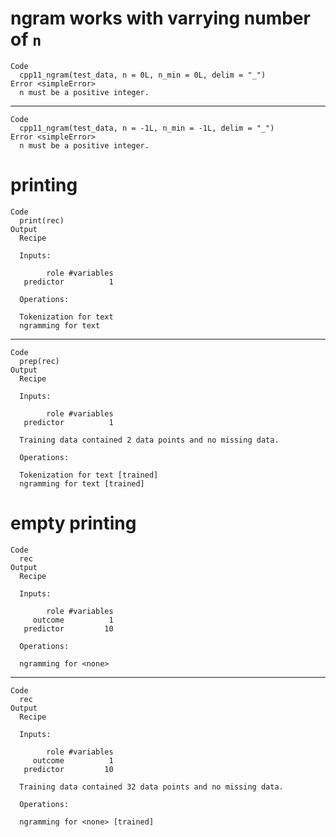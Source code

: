 # ngram works with varrying number of `n`

    Code
      cpp11_ngram(test_data, n = 0L, n_min = 0L, delim = "_")
    Error <simpleError>
      n must be a positive integer.

---

    Code
      cpp11_ngram(test_data, n = -1L, n_min = -1L, delim = "_")
    Error <simpleError>
      n must be a positive integer.

# printing

    Code
      print(rec)
    Output
      Recipe
      
      Inputs:
      
            role #variables
       predictor          1
      
      Operations:
      
      Tokenization for text
      ngramming for text

---

    Code
      prep(rec)
    Output
      Recipe
      
      Inputs:
      
            role #variables
       predictor          1
      
      Training data contained 2 data points and no missing data.
      
      Operations:
      
      Tokenization for text [trained]
      ngramming for text [trained]

# empty printing

    Code
      rec
    Output
      Recipe
      
      Inputs:
      
            role #variables
         outcome          1
       predictor         10
      
      Operations:
      
      ngramming for <none>

---

    Code
      rec
    Output
      Recipe
      
      Inputs:
      
            role #variables
         outcome          1
       predictor         10
      
      Training data contained 32 data points and no missing data.
      
      Operations:
      
      ngramming for <none> [trained]

